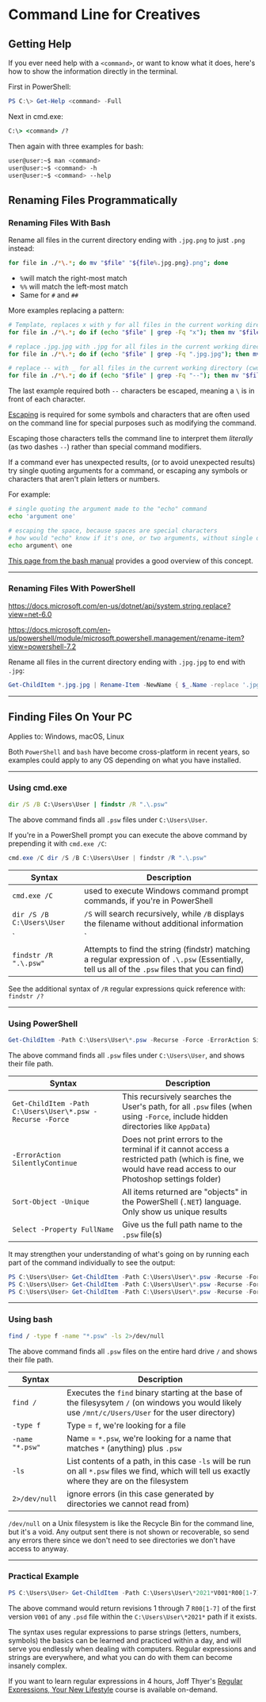 # Command Line for Creatives

## Getting Help

If you ever need help with a `<command>`, or want to know what it does, here's how to show the information directly in the terminal.

First in PowerShell:
```powershell
PS C:\> Get-Help <command> -Full
```

Next in cmd.exe:
```cmd
C:\> <command> /?
```

Then again with three examples for bash:
```bash
user@user:~$ man <command>
user@user:~$ <command> -h
user@user:~$ <command> --help
```

## Renaming Files Programmatically

### Renaming Files With Bash

Rename all files in the current directory ending with `.jpg.png` to just `.png` instead:

```bash
for file in ./*\.*; do mv "$file" "${file%.jpg.png}.png"; done
```

-  `%`will match the right-most match
-  `%%` will match the left-most match
- Same for `#` and `##`

More examples replacing a pattern:

```bash
# Template, replaces x with y for all files in the current working directory (cwd)
for file in ./*\.*; do if (echo "$file" | grep -Fq "x"); then mv "$file" "$(echo "$file" | sed 's/x/y/g')"; fi; done

# replace .jpg.jpg with .jpg for all files in the current working directory (cwd)
for file in ./*\.*; do if (echo "$file" | grep -Fq ".jpg.jpg"); then mv "$file" "$(echo "$file" | sed 's/.jpg.jpg/.jpg/g')"; fi; done

# replace -- with _ for all files in the current working directory (cwd)
for file in ./*\.*; do if (echo "$file" | grep -Fq "--"); then mv "$file" "$(echo "$file" | sed 's/\-\-/_/g')"; fi; done
```

The last example required both `--` characters be escaped, meaning a `\` is in front of each character.

[Escaping](https://en.wikipedia.org/wiki/Escape_character) is required for some symbols and characters that are often used on the command line for special purposes such as modifying the command.

Escaping those characters tells the command line to interpret them *literally* (as two dashes `--`) rather than special command modifiers.

If a command ever has unexpected results, (or to avoid unexpected results) try single quoting arguments for a command, or escaping any symbols or characters that aren't plain letters or numbers.

For example:

```bash
# single quoting the argument made to the "echo" command
echo 'argument one'

# escaping the space, because spaces are special characters
# how would "echo" know if it's one, or two arguments, without single quotes or escaping?
echo argument\ one
```

[This page from the bash manual](https://www.gnu.org/software/bash/manual/bash.html#Escape-Character) provides a good overview of this concept.

---

### Renaming Files With PowerShell

https://docs.microsoft.com/en-us/dotnet/api/system.string.replace?view=net-6.0

https://docs.microsoft.com/en-us/powershell/module/microsoft.powershell.management/rename-item?view=powershell-7.2

Rename all files in the current directory ending with `.jpg.jpg` to end with `.jpg`:
```powershell
Get-ChildItem *.jpg.jpg | Rename-Item -NewName { $_.Name -replace '.jpg.jpg','.jpg' }
```

---

## Finding Files On Your PC

Applies to: Windows, macOS, Linux

Both `PowerShell` and `bash` have become cross-platform in recent years, so examples could apply to any OS depending on what you have installed.

---

### Using cmd.exe

```cmd
dir /S /B C:\Users\User | findstr /R ".\.psw"
```

The above command finds all `.psw` files under `C:\Users\User`.

If you're in a PowerShell prompt you can execute the above command by prepending it with `cmd.exe /C`:

```powershell
cmd.exe /C dir /S /B C:\Users\User | findstr /R ".\.psw"
```

| Syntax                        | Description                                                                                                           |
| ----------------------------- | --------------------------------------------------------------------------------------------------------------------- |
| `cmd.exe /C`                  | used to execute Windows command prompt commands, if you're in PowerShell                                              |
| `dir /S /B C:\Users\User`     | `/S` will search recursively, while `/B` displays the filename without additional information                         |
| `|`                           | the pipeline 'pipes' the output from `command 1` for `command 2` to use                                               |
| `findstr /R ".\.psw"`         | Attempts to find the string (findstr) matching a regular expression of `.\.psw` (Essentially, tell us all of the `.psw` files that you can find) |

See the additional syntax of `/R` regular expressions quick reference with: `findstr /?`

---

### Using PowerShell

```powershell
Get-ChildItem -Path C:\Users\User\*.psw -Recurse -Force -ErrorAction SilentlyContinue | Sort-Object -Unique | select -Property FullName

```

The above command finds all `.psw` files under `C:\Users\User`, and shows their file path.

| Syntax                                                    | Description                                                                              |
| --------------------------------------------------------- | ---------------------------------------------------------------------------------------- |
| `Get-ChildItem -Path C:\Users\User\*.psw -Recurse -Force` | This recursively searches the User's path, for all `.psw` files (when using `-Force`, include hidden directories like `AppData`) |
| `-ErrorAction SilentlyContinue`                           | Does not print errors to the terminal if it cannot access a restricted path (which is fine, we would have read access to our Photoshop settings folder) |
| `Sort-Object -Unique`                                     | All items returned are "objects" in the PowerShell (`.NET`) language. Only show us unique results |
| `Select -Property FullName`                               | Give us the full path name to the `.psw` file(s)                                         |

It may strengthen your understanding of what's going on by running each part of the command individually to see the output:
```powershell
PS C:\Users\User> Get-ChildItem -Path C:\Users\User\*.psw -Recurse -Force -ErrorAction SilentlyContinue 
PS C:\Users\User> Get-ChildItem -Path C:\Users\User\*.psw -Recurse -Force -ErrorAction SilentlyContinue | Sort-Object -Unique
PS C:\Users\User> Get-ChildItem -Path C:\Users\User\*.psw -Recurse -Force -ErrorAction SilentlyContinue | Sort-Object -Unique | select -Property FullName
```

---

### Using bash

```bash
find / -type f -name "*.psw" -ls 2>/dev/null

```

The above command finds all `.psw` files on the entire hard drive `/` and shows their file path.

| Syntax          | Description                                                                                                                                     |
| --------------- | ----------------------------------------------------------------------------------------------------------------------------------------------- |
| `find /`        | Executes the `find` binary starting at the base of the filesysytem `/` (on windows you would likely use `/mnt/c/Users/User` for the user directory) |
| `-type f`       | Type = `f`, we're looking for a file                                                                                                           |
| `-name "*.psw"` | Name = `*.psw`, we're looking for a name that matches `*` (anything) plus `.psw`                                                                      |
| `-ls`           | List contents of a path, in this case `-ls` will be run on all `*.psw` files we find, which will tell us exactly where they are on the filesystem   |
| `2>/dev/null`   | ignore errors (in this case generated by directories we cannot read from)                                                                                    |

`/dev/null` on a Unix filesystem is like the Recycle Bin for the command line, but it's a void. Any output sent there is not shown or recoverable, so send any errors there since we don't need to see directories we don't have access to anyway.

---

### Practical Example

```powershell
PS C:\Users\User> Get-ChildItem -Path C:\Users\User\*2021*V001*R00[1-7].psd -Recurse -Force -ErrorAction SilentlyContinue | Sort-Object -Unique | select -Property FullName
```

The above command would return revisions 1 through 7 `R00[1-7]` of the first version `V001` of any `.psd` file within the `C:\Users\User\*2021*` path if it exists.

The syntax uses regular expressions to parse strings (letters, numbers, symbols) the basics can be learned and practiced within a day, and will serve you endlessly when dealing with computers. Regular expressions and strings are everywhere, and what you can do with them can become insanely complex.

If you want to learn regular expressions in 4 hours, Joff Thyer's [Regular Expressions, Your New Lifestyle](https://www.antisyphontraining.com/regular-expressions-your-new-lifestyle-w-joff-thyer/) course is available on-demand.

